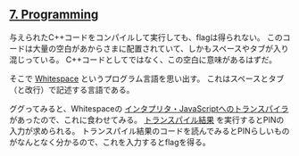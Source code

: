 ## [7. Programming](http://ksnctf.sweetduet.info/problem/7)

与えられたC++コードをコンパイルして実行しても、flagは得られない。
このコードは大量の空白があからさまに配置されていて、しかもスペースやタブが入り混じっている。
C++コードとしてではなく、この空白に意味があるはずだ。

そこで [Whitespace](https://ja.wikipedia.org/wiki/Whitespace) というプログラム言語を思い出す。
これはスペースとタブ（と改行）で記述する言語である。

ググってみると、Whitespaceの [インタプリタ・JavaScriptへのトランスパイラ](http://ws2js.luilak.net/interpreter.html) があったので、これに食わせてみる。
[トランスパイル結果](https://github.com/ordovicia/ksnctf/blob/master/7_Programming/converted.js) を実行するとPINの入力が求められる。
トランスパイル結果のコードを読んでみるとPINらしいものがなんとなく分かるので、これを入力するとflagを得る。
